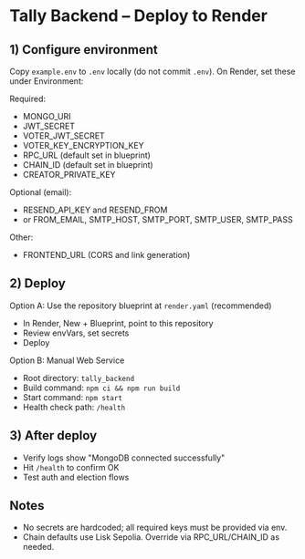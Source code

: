 # Tally Backend – Deploy to Render

## 1) Configure environment

Copy `example.env` to `.env` locally (do not commit `.env`). On Render, set these under Environment:

Required:
- MONGO_URI
- JWT_SECRET
- VOTER_JWT_SECRET
- VOTER_KEY_ENCRYPTION_KEY
- RPC_URL (default set in blueprint)
- CHAIN_ID (default set in blueprint)
- CREATOR_PRIVATE_KEY

Optional (email):
- RESEND_API_KEY and RESEND_FROM
- or FROM_EMAIL, SMTP_HOST, SMTP_PORT, SMTP_USER, SMTP_PASS

Other:
- FRONTEND_URL (CORS and link generation)

## 2) Deploy

Option A: Use the repository blueprint at `render.yaml` (recommended)
- In Render, New + Blueprint, point to this repository
- Review envVars, set secrets
- Deploy

Option B: Manual Web Service
- Root directory: `tally_backend`
- Build command: `npm ci && npm run build`
- Start command: `npm start`
- Health check path: `/health`

## 3) After deploy
- Verify logs show "MongoDB connected successfully"
- Hit `/health` to confirm OK
- Test auth and election flows

## Notes
- No secrets are hardcoded; all required keys must be provided via env.
- Chain defaults use Lisk Sepolia. Override via RPC_URL/CHAIN_ID as needed.
